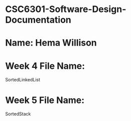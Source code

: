 # CSC6301-Software-Design-Documentation

# Name: Hema Willison

# Week 4 File Name: 
SortedLinkedList 

# Week 5 File Name: 
SortedStack 
